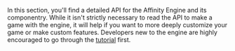 In this section, you'll find a detailed API for the Affinity Engine and its componentry. While it isn't strictly necessary to read the API to make a game with the engine, it will help if you want to more deeply customize your game or make custom features. Developers new to the engine are highly encouraged to go through the [tutorial](#/tutorial) first.
